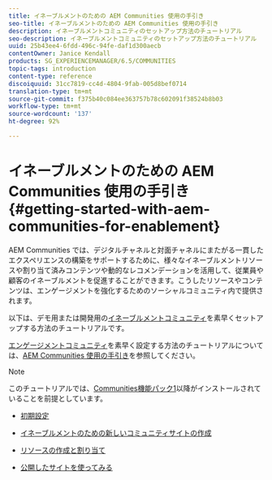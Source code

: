 ```yaml
---
title: イネーブルメントのための AEM Communities 使用の手引き
seo-title: イネーブルメントのための AEM Communities 使用の手引き
description: イネーブルメントコミュニティのセットアップ方法のチュートリアル
seo-description: イネーブルメントコミュニティのセットアップ方法のチュートリアル
uuid: 25b43ee4-6fdd-496c-94fe-daf1d300aecb
contentOwner: Janice Kendall
products: SG_EXPERIENCEMANAGER/6.5/COMMUNITIES
topic-tags: introduction
content-type: reference
discoiquuid: 31cc7819-cc4d-4804-9fab-005d8bef0714
translation-type: tm+mt
source-git-commit: f375b40c084ee363757b78c602091f38524b8b03
workflow-type: tm+mt
source-wordcount: '137'
ht-degree: 92%

---
```



# イネーブルメントのための AEM Communities 使用の手引き {#getting-started-with-aem-communities-for-enablement}

AEM Communities では、デジタルチャネルと対面チャネルにまたがる一貫したエクスペリエンスの構築をサポートするために、様々なイネーブルメントリソースや割り当て済みコンテンツや動的なレコメンデーションを活用して、従業員や顧客のイネーブルメントを促進することができます。こうしたリソースやコンテンツは、エンゲージメントを強化するためのソーシャルコミュニティ内で提供されます。

以下は、デモ用または開発用の[イネーブルメントコミュニティ](overview.md#enablement-community)を素早くセットアップする方法のチュートリアルです。

[エンゲージメントコミュニティ](overview.md#engagement-community)を素早く設定する方法のチュートリアルについては、[AEM Communities 使用の手引き](getting-started.md)を参照してください。

>[!NOTE]
>
>このチュートリアルでは、[Communities機能パック1](deploy-communities.md#latestfeaturepack)以降がインストールされていることを前提としています。

* [初期設定](enablement-setup.md)

* [イネーブルメントのための新しいコミュニティサイトの作成](enablement-create-site.md)

* [リソースの作成と割り当て](resource.md)

* [公開したサイトを使ってみる](enablement-published-site.md)

